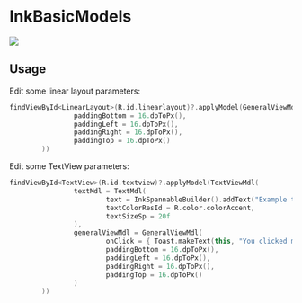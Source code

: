 # InkBasicModels

[![](https://jitpack.io/v/irontec/InkBasicModels.svg)](https://jitpack.io/#irontec/InkBasicModels)

## Usage

Edit some linear layout parameters:

```kt
findViewById<LinearLayout>(R.id.linearlayout)?.applyModel(GeneralViewMdl(
				paddingBottom = 16.dpToPx(),
				paddingLeft = 16.dpToPx(),
				paddingRight = 16.dpToPx(),
				paddingTop = 16.dpToPx()
		))
```

Edit some TextView parameters:

```kt
findViewById<TextView>(R.id.textview)?.applyModel(TextViewMdl(
				textMdl = TextMdl(
						text = InkSpannableBuilder().addText("Example text with some").addBlank().addTextBold("bold"),
						textColorResId = R.color.colorAccent,
						textSizeSp = 20f
				),
				generalViewMdl = GeneralViewMdl(
						onClick = { Toast.makeText(this, "You clicked me!", Toast.LENGTH_SHORT).show(); true},
						paddingBottom = 16.dpToPx(),
						paddingLeft = 16.dpToPx(),
						paddingRight = 16.dpToPx(),
						paddingTop = 16.dpToPx()
				)
		))
```
